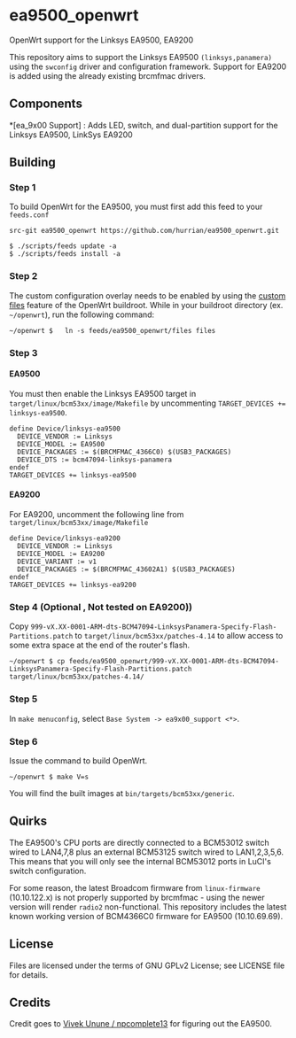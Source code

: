 ea9500_openwrt
=====
OpenWrt support for the Linksys EA9500, EA9200

This repository aims to support the Linksys EA9500 `(linksys,panamera)` using the `swconfig` driver and configuration framework.
Support for EA9200 is added using the already existing brcmfmac drivers. 

## Components
*[ea_9x00 Support] : Adds LED, switch, and dual-partition support for the Linksys EA9500, LinkSys EA9200

## Building

### Step 1
To build OpenWrt for the EA9500, you must first add this feed to your `feeds.conf`

```
src-git ea9500_openwrt https://github.com/hurrian/ea9500_openwrt.git

$ ./scripts/feeds update -a
$ ./scripts/feeds install -a
```
### Step 2
The custom configuration overlay needs to be enabled by using the [custom files](https://openwrt.org/docs/guide-developer/build-system/use-buildsystem#custom_files) feature of the OpenWrt buildroot.
While in your buildroot directory (ex. ``~/openwrt``), run the following command:

```
~/openwrt $   ln -s feeds/ea9500_openwrt/files files
```

### Step 3
#### EA9500
You must then enable the Linksys EA9500 target in `target/linux/bcm53xx/image/Makefile` by uncommenting `TARGET_DEVICES += linksys-ea9500`.

```
define Device/linksys-ea9500
  DEVICE_VENDOR := Linksys
  DEVICE_MODEL := EA9500
  DEVICE_PACKAGES := $(BRCMFMAC_4366C0) $(USB3_PACKAGES)
  DEVICE_DTS := bcm47094-linksys-panamera
endef
TARGET_DEVICES += linksys-ea9500
```

#### EA9200
For EA9200, uncomment the following line from `target/linux/bcm53xx/image/Makefile`
```
define Device/linksys-ea9200
  DEVICE_VENDOR := Linksys
  DEVICE_MODEL := EA9200
  DEVICE_VARIANT := v1
  DEVICE_PACKAGES := $(BRCMFMAC_43602A1) $(USB3_PACKAGES)
endef
TARGET_DEVICES += linksys-ea9200
```

### Step 4 (Optional , Not tested on EA9200))
Copy `999-vX.XX-0001-ARM-dts-BCM47094-LinksysPanamera-Specify-Flash-Partitions.patch` to `target/linux/bcm53xx/patches-4.14` to allow access to some extra space at the end of the router's flash.

```
~/openwrt $ cp feeds/ea9500_openwrt/999-vX.XX-0001-ARM-dts-BCM47094-LinksysPanamera-Specify-Flash-Partitions.patch target/linux/bcm53xx/patches-4.14/
```

### Step 5
In `make menuconfig`, select `Base System -> ea9x00_support <*>`.

### Step 6
Issue the command to build OpenWrt.
```
~/openwrt $ make V=s
```
You will find the built images at `bin/targets/bcm53xx/generic`.

## Quirks
The EA9500's CPU ports are directly connected to a BCM53012 switch wired to LAN4,7,8 plus an external BCM53125 switch wired to LAN1,2,3,5,6.
This means that you will only see the internal BCM53012 ports in LuCI's switch configuration.

For some reason, the latest Broadcom firmware from `linux-firmware` (10.10.122.x) is not properly supported by brcmfmac - using the newer version will render `radio2` non-functional.
This repository includes the latest known working version of BCM4366C0 firmware for EA9500 (10.10.69.69).

## License
Files are licensed under the terms of GNU GPLv2 License; see LICENSE file for details.

## Credits
Credit goes to [Vivek Unune / npcomplete13](https://github.com/npcomplete13/openwrt) for figuring out the EA9500.
